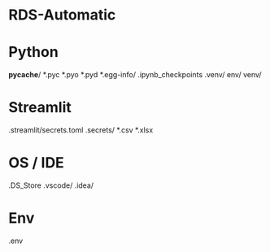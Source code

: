 # RDS-Automatic
# Python
__pycache__/
*.pyc
*.pyo
*.pyd
*.egg-info/
.ipynb_checkpoints
.venv/
env/
venv/

# Streamlit
.streamlit/secrets.toml
.secrets/
*.csv
*.xlsx

# OS / IDE
.DS_Store
.vscode/
.idea/

# Env
.env
